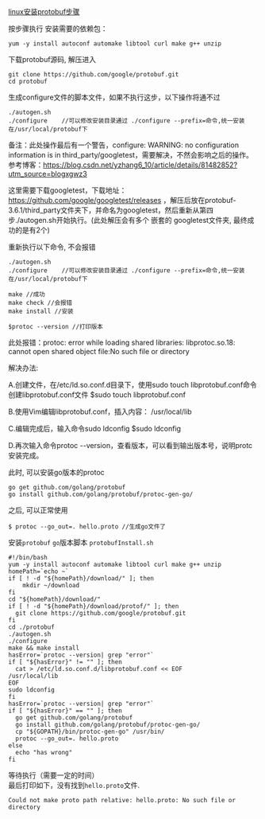 [linux安装protobuf步骤](https://www.twblogs.net/a/5c9bf5e2bd9eee73ef4b1238/zh-cn)

按步骤执行
安装需要的依赖包：
```
yum -y install autoconf automake libtool curl make g++ unzip
```
下载protobuf源码, 解压进入
```
git clone https://github.com/google/protobuf.git
cd protobuf
```
生成configure文件的脚本文件，如果不执行这步，以下操作将通不过
```
./autogen.sh 
./configure    //可以修改安装目录通过 ./configure --prefix=命令,统一安装在/usr/local/protobuf下
```

备注：此处操作最后有一个警告，configure: WARNING: no configuration information is in third_party/googletest，需要解决，不然会影响之后的操作。参考博客：https://blog.csdn.net/yzhang6_10/article/details/81482852?utm_source=blogxgwz3

这里需要下载googletest，下载地址：https://github.com/google/googletest/releases ，解压后放在protobuf-3.6.1/third_party文件夹下，并命名为googletest，然后重新从第四步./autogen.sh开始执行。(此处解压会有多个 嵌套的 googletest文件夹, 最终成功的是有2个)

重新执行以下命令, 不会报错
```
./autogen.sh 
./configure    //可以修改安装目录通过 ./configure --prefix=命令,统一安装在/usr/local/protobuf下
```

```
make //成功
make check //会报错
make install //安装

$protoc --version //打印版本
```

此处报错：protoc: error while loading shared libraries: libprotoc.so.18: cannot open shared object file:No such file or directory

解决办法:

A.创建文件，在/etc/ld.so.conf.d目录下，使用sudo touch libprotobuf.conf命令创建libprotobuf.conf文件
$sudo touch libprotobuf.conf

B.使用Vim编辑libprotobuf.conf，插入内容：
/usr/local/lib

C.编辑完成后，输入命令sudo ldconfig
$sudo ldconfig

D.再次输入命令protoc --version，查看版本，可以看到输出版本号，说明protc安装完成。

此时, 可以安装go版本的protoc
```
go get github.com/golang/protobuf
go install github.com/golang/protobuf/protoc-gen-go/
```
之后, 可以正常使用
```
$ protoc --go_out=. hello.proto //生成go文件了
```

安装`protobuf` `go`版本脚本 `protobufInstall.sh`
```
#!/bin/bash
yum -y install autoconf automake libtool curl make g++ unzip
homePath=`echo ~`
if [ ! -d "${homePath}/download/" ]; then
    mkdir ~/download
fi
cd "${homePath}/download/"
if [ ! -d "${homePath}/download/protof/" ]; then
  git clone https://github.com/google/protobuf.git
fi
cd ./protobuf
./autogen.sh
./configure
make && make install
hasError=`protoc --version| grep "error"`
if [ "${hasError}" != "" ]; then
  cat > /etc/ld.so.conf.d/libprotobuf.conf << EOF
/usr/local/lib
EOF
sudo ldconfig
fi
hasError=`protoc --version| grep "error"`
if [ "${hasError}" == "" ]; then
  go get github.com/golang/protobuf
  go install github.com/golang/protobuf/protoc-gen-go/
  cp "${GOPATH}/bin/protoc-gen-go" /usr/bin/
  protoc --go_out=. hello.proto
else
  echo "has wrong"
fi
```

等待执行（需要一定的时间）  
最后打印如下，没有找到`hello.proto`文件.

```
Could not make proto path relative: hello.proto: No such file or directory
```

